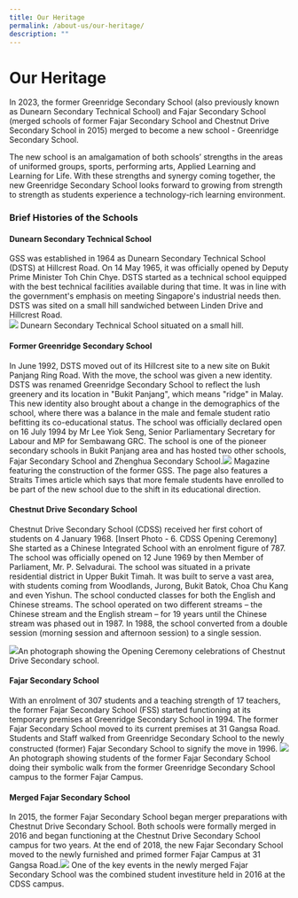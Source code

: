 ```yaml
---
title: Our Heritage
permalink: /about-us/our-heritage/
description: ""
---
```

# Our Heritage 

In 2023, the former Greenridge Secondary School (also previously known as Dunearn Secondary Technical School) and Fajar Secondary School (merged schools of former Fajar Secondary School and Chestnut Drive Secondary School in 2015) merged to become a new school - Greenridge Secondary School. 

The new school is an amalgamation of both schools’ strengths in the areas of uniformed groups, sports, performing arts, Applied Learning and Learning for Life. With these strengths and synergy coming together, the new Greenridge Secondary School looks forward to growing from strength to strength as students experience  a technology-rich learning environment. 


### Brief Histories of the Schools 

#### Dunearn Secondary Technical School 
GSS was established in 1964 as Dunearn Secondary Technical School (DSTS) at Hillcrest Road. On 14 May 1965, it was officially opened by Deputy Prime Minister Toh Chin Chye. DSTS started as a technical school equipped with the best technical facilities available during that time. It was in line with the government's emphasis on meeting Singapore's industrial needs then. DSTS was sited on a small hill sandwiched between Linden Drive and Hillcrest Road.   
![](/images/OUR_HERITAGE2023/dunearn%20tech%20photo%201.jpg) Dunearn Secondary Technical School situated on a small hill. 
#### Former Greenridge Secondary School 
In June 1992, DSTS moved out of its Hillcrest site to a new site on Bukit Panjang Ring Road. With the move, the school was given a new identity. DSTS was renamed Greenridge Secondary School to reflect the lush greenery and its location in "Bukit Panjang", which means "ridge" in Malay. This new identity also brought about a change in the demographics of the school, where there was a balance in the male and female student ratio befitting its co-educational status. The school was officially declared open on 16 July 1994 by Mr Lee Yiok Seng, Senior Parliamentary Secretary for Labour and MP for Sembawang GRC. The school is one of the pioneer secondary schools in Bukit Panjang area and has hosted two other schools, Fajar Secondary School and Zhenghua Secondary School.![](/images/OUR_HERITAGE2023/4%20construction%20of%20gss%20.jpeg) 
Magazine featuring the construction of the former GSS. The page also features a Straits Times article which says that more female students have enrolled to be part of the new school due to the shift in its educational direction. 
#### Chestnut Drive Secondary School 
Chestnut Drive Secondary School (CDSS) received her first cohort of students on 4 January 1968. [Insert Photo - 6. CDSS Opening Ceremony] 
She started as a Chinese Integrated School with an enrolment figure of 787. The school was officially opened on 12 June 1969 by then Member of Parliament, Mr. P. Selvadurai. The school was situated in a private residential district in Upper Bukit Timah. It was built to serve a vast area, with students coming from Woodlands, Jurong, Bukit Batok, Choa Chu Kang and even Yishun. The school conducted classes for both the English and Chinese streams. The school operated on two different streams – the Chinese stream and the English stream – for 19 years until the Chinese stream was phased out in 1987. In 1988, the school converted from a double session (morning session and afternoon session) to a single session. 

![](/images/OUR_HERITAGE2023/5%20cdss%20opening%20ceremony.jpg)An photograph showing the Opening Ceremony celebrations of Chestnut Drive Secondary school. 

#### Fajar Secondary School 
With an enrolment of 307 students and a teaching strength of 17 teachers, the former Fajar Secondary School (FSS) started functioning at its temporary premises at Greenridge Secondary School in 1994. The former Fajar Secondary School moved to its current premises at 31 Gangsa Road. Students and Staff walked from Greenridge Secondary School to the newly constructed (former) Fajar Secondary School to signify the move in 1996. ![](/images/OUR_HERITAGE2023/7%20moving%20from%20greenridge%20to%20fajar%201996.JPG)
An photograph showing students of the former Fajar Secondary School doing their symbolic walk from the former Greenridge Secondary School campus to the former Fajar Campus. 


#### Merged Fajar Secondary School 
In 2015, the former Fajar Secondary School began merger preparations with Chestnut Drive Secondary School. Both schools were formally merged in 2016 and began functioning at the Chestnut Drive Secondary School campus for two years. At the end of 2018, the new Fajar Secondary School moved to the newly furnished and primed former Fajar Campus at 31 Gangsa Road.![](/images/OUR_HERITAGE2023/8%20student%20investiture%202016.jpg) One of the key events in the newly merged Fajar Secondary School was the combined student investiture held in 2016 at the CDSS campus.